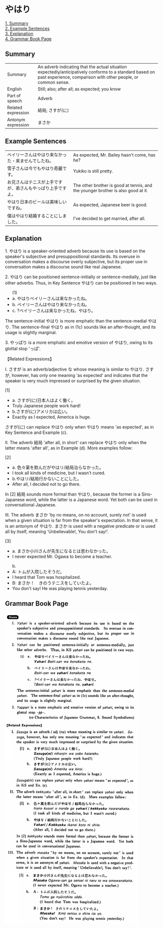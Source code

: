 # やはり

[1. Summary](#summary)<br>
[2. Example Sentences](#example-sentences)<br>
[3. Explanation](#explanation)<br>
[4. Grammar Book Page](#grammar-book-page)<br>


## Summary

<table><tr>   <td>Summary</td>   <td>An adverb indicating that the actual situation expectedly/anticipatively conforms to a standard based on past experience, comparison with other people, or common sense.</td></tr><tr>   <td>English</td>   <td>Still; also; after all; as expected; you know</td></tr><tr>   <td>Part of speech</td>   <td>Adverb</td></tr><tr>   <td>Related expression</td>   <td>結局; さすが(に)</td></tr><tr>   <td>Antonym expression</td>   <td>まさか</td></tr></table>

## Example Sentences

<table><tr>   <td>ベイリーさんはやはり来なかった・来ませんでしたね。</td>   <td>As expected, Mr. Bailey hasn't come, has he?</td></tr><tr>   <td>雪子さんは今でもやはり奇麗です。</td>   <td>Yukiko is still pretty.</td></tr><tr>   <td>お兄さんはテニスが上手ですが、弟さんもやっぱり上手ですよ。</td>   <td>The other brother is good at tennis, and the younger brother is also good at it.</td></tr><tr>   <td>やはり日本のビールは美味しいですね。</td>   <td>As expected, Japanese beer is good.</td></tr><tr>   <td>僕はやはり結婚することにしました。</td>   <td>I've decided to get married, after all.</td></tr></table>

## Explanation

<p>1. <span class="cloze">やはり</span> is a speaker-oriented adverb because its use is based on the speaker's subjective and presuppositional standards. Its overuse in conversation makes a discourse overly subjective, but its proper use in conversation makes a discourse sound like real Japanese.</p>  <p>2. <span class="cloze">やはり</span> can be positioned sentence-initially or sentence-medially, just like other adverbs. Thus, in Key Sentence <span class="cloze">やはり</span> can be positioned in two ways.</p>  <ul>(1) <li>a. <span class="cloze">やはり</span>ベイリーさんは来なかったね。</li> <div class="divide"></div> <li>b. ベイリーさんは<span class="cloze">やはり</span>来なかったね。</li> <div class="divide"></div> <li>c. ?ベイリーさんは来なかったね，<span class="cloze">やはり</span>。</li> </ul>  <p>The sentence-initial <span class="cloze">やはり</span> is more emphatic than the sentence-medial <span class="cloze">やはり</span>. The sentence-final <span class="cloze">やはり</span> as in (1c) sounds like an after-thought, and its usage is slightly marginal.</p>  <p>3. <span class="cloze">やっぱり</span> is a more emphatic and emotive version of <span class="cloze">やはり</span>, owing to its glottal stop '<span class="cloze">っぱ</span>'.</p>  <p>【Related Expressions】</p>  <p>I. さすが is an adverb/adjective な whose meaning is similar to <span class="cloze">やはり</span>. さすが, however, has only one meaning 'as expected' and indicates that the speaker is very much impressed or surprised by the given situation.</p>  <p>[1]</p>  <ul> <li>a. さすが(に)日本人はよく働く。</li> <li>Truly Japanese people work hard!</li> <div class="divide"></div> <li>b.さすが(に)アメリカは広い。</li> <li>Exactly as I expected, America is huge.</li> </ul>  <p>さすが(に) can replace <span class="cloze">やはり</span> only when <span class="cloze">やはり</span> means 'as expected', as in Key Sentence and Example (c).</p>  <p>II. The adverb 結局 'after all, in short' can replace <span class="cloze">やはり</span> only when the latter means 'after all', as in Example (d). More examples follow:</p>  <p>[2]</p>  <ul> <li>a. 色々薬を飲んだがやはリ/結局治らなかった。</li> <li>I took all kinds of medicine, but I wasn't cured.</li> <div class="divide"></div> <li>b.やはリ/結局行かないことにした。</li> <li>After all, I decided not to go there.</li> </ul>  <p>In [2] 結局 sounds more formal than <span class="cloze">やはり</span>, because the former is a Sino-Japanese word, while the latter is a Japanese word. Yet both can be used in conversational Japanese.</p>   <p>III. The adverb まさか 'by no means, on no account, surely not' is used when a given situation is far from the speaker's expectation. In that sense, it is an antonym of <span class="cloze">やはり</span>. まさか is used with a negative predicate or is used all by itself, meaning 'Unbelievable!, You don't say!'.</p>  <p>[3]</p>  <ul> <li>a. まさか小川さんが先生になるとは思わなかった。</li> <li>I never expected Mr. Ogawa to become a teacher.</li> </ul>  <ul>b.  <li>A: トムが入院したそうだ。</li> <li>I heard that Tom was hospitalized.</li> <div class="divide"></div> <li>B: まさか！　きのうテニスをしていたよ。</li> <li>You don't say! He was playing tennis yesterday.</li> </ul>

## Grammar Book Page

![](../img/Basicやはり.png)

